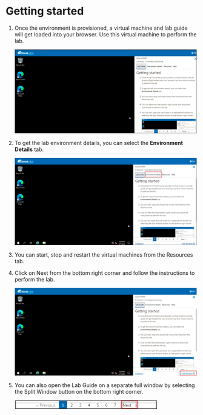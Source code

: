 # Getting started 

1. Once the environment is provisioned, a virtual machine and lab guide will get loaded into your browser. Use this virtual machine to perform the lab.

     ![](../images/waf075.png)

1. To get the lab environment details, you can select the **Environment Details** tab.

     ![](../images/waf072.png)

1. You can start, stop and restart the virtual machines from the Resources tab.

1. Click on Next from the bottom right corner and follow the instructions to perform the lab.

     ![](../images/waf073.png)

1. You can also open the Lab Guide on a separate full window by selecting the Split Window button on the bottom right corner.

     ![](../images/waf074.png)
